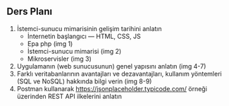 ## Ders Planı

1. İstemci-sunucu mimarisinin gelişim tarihini anlatın
   - İnternetin başlangıcı — HTML, CSS, JS
   - Ера php (img 1)
   - İstemci-sunucu mimarisi (img 2)
   - Mikroservisler (img 3)
2. Uygulamanın (web sunucusunun) genel yapısını anlatın (img 4-7)
3. Farklı veritabanlarının avantajları ve dezavantajları, kullanım yöntemleri (SQL ve NoSQL) hakkında bilgi verin (img 8-9)
4. Postman kullanarak https://jsonplaceholder.typicode.com/ örneği üzerinden REST API ilkelerini anlatın

